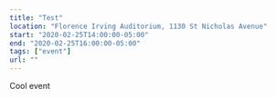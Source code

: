 ```yaml
---
title: "Test"
location: "Florence Irving Auditorium, 1130 St Nicholas Avenue"
start: "2020-02-25T14:00:00-05:00"
end: "2020-02-25T16:00:00-05:00"
tags: ["event"]
url: ""
---
```


Cool event

<!-- endexcerpt -->
